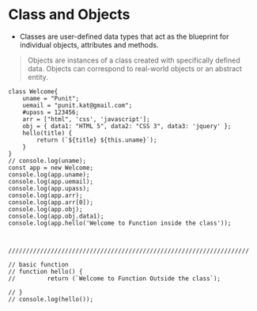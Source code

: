 # Class and Objects

<ul>
    <li>Classes are user-defined data types that act as the blueprint for individual objects, attributes and methods.</li>
</ul>

> Objects are instances of a class created with specifically defined data. Objects can correspond to real-world objects or an abstract entity.

```
class Welcome{
    uname = "Punit";
    uemail = "punit.kat@gmail.com";
    #upass = 123456;
    arr = ["html", 'css', 'javascript'];
    obj = { data1: "HTML 5", data2: "CSS 3", data3: 'jquery' };
    hello(title) {
        return (`${title} ${this.uname}`); 
    }
}
// console.log(uname);
const app = new Welcome;
console.log(app.uname);
console.log(app.uemail);
console.log(app.upass);
console.log(app.arr);
console.log(app.arr[0]);
console.log(app.obj);
console.log(app.obj.data1);
console.log(app.hello('Welcome to Function inside the class'));



////////////////////////////////////////////////////////////////////

// basic function
// function hello() {
//         return (`Welcome to Function Outside the class`);
        
// }
// console.log(hello());
```
